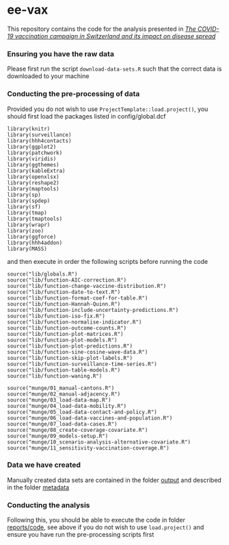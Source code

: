 # ee-vax

This repository contains the code for the analysis presented in [*The COVID-19 vaccination campaign in Switzerland and its impact on disease spread*](https://doi.org/10.1101/2023.04.06.23288251 )

### Ensuring you have the raw data

Please first run the script `download-data-sets.R` such that the correct data is downloaded to your machine

### Conducting the pre-processing of data

Provided you do not wish to use `ProjectTemplate::load.project()`, you should first load the packages listed in config/global.dcf
```
library(knitr)
library(surveillance)
library(hhh4contacts)
library(ggplot2)
library(patchwork)
library(viridis)
library(ggthemes)
library(kableExtra)
library(openxlsx)
library(reshape2)
library(maptools)
library(sp)
library(spdep)
library(sf)
library(tmap)
library(tmaptools)
library(wrapr)
library(zoo)
library(ggforce)
library(hhh4addon)
library(MASS)
```
and then execute in order the following scripts before running the code
```
source("lib/globals.R")
source("lib/function-AIC-correction.R")
source("lib/function-change-vaccine-distribution.R")
source("lib/function-date-to-text.R")
source("lib/function-format-coef-for-table.R")
source("lib/function-Hannah-Quinn.R")
source("lib/function-include-uncertainty-predictions.R")
source("lib/function-iso-fix.R")
source("lib/function-normalise-indicator.R")
source("lib/function-outcome-counts.R")
source("lib/function-plot-matrices.R")
source("lib/function-plot-models.R")
source("lib/function-plot-predictions.R")
source("lib/function-sine-cosine-wave-data.R")
source("lib/function-skip-plot-labels.R")
source("lib/function-surveillance-time-series.R")
source("lib/function-table-models.R")
source("lib/function-waning.R")

source("munge/01_manual-cantons.R")
source("munge/02_manual-adjacency.R")
source("munge/03_load-data-map.R")
source("munge/04_load-data-mobility.R")
source("munge/05_load-data-contact-and-policy.R")
source("munge/06_load-data-vaccines-and-population.R")
source("munge/07_load-data-cases.R")
source("munge/08_create-coverage-covariate.R")
source("munge/09_models-setup.R")
source("munge/10_scenario-analysis-alternative-covariate.R")
source("munge/11_sensitivity-vaccination-coverage.R")
```

### Data we have created

Manually created data sets are contained in the folder [output](output) and described in the folder [metadata](metadata)

### Conducting the analysis

Following this, you should be able to execute the code in folder [reports/code](reports/code), see above if you do not wish to use `load.project()` and ensure you have run the pre-processing scripts first

